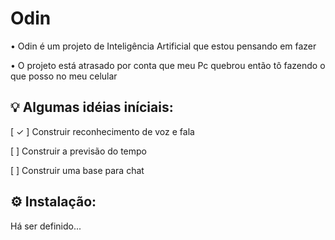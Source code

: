 # Odin

<P> • Odin é um projeto de Inteligência Artificial que estou pensando em fazer </p>
<p> • O projeto está atrasado por conta que meu Pc quebrou então tô fazendo o que posso no meu celular<p>

## 💡 Algumas idéias iníciais:
<p>[ ✓ ] Construir reconhecimento de voz e fala</p>
<p>[ ] Construir a previsão do tempo</p>
<p>[ ] Construir uma base para chat</p>

## ⚙️ Instalação:

Há ser definido...
